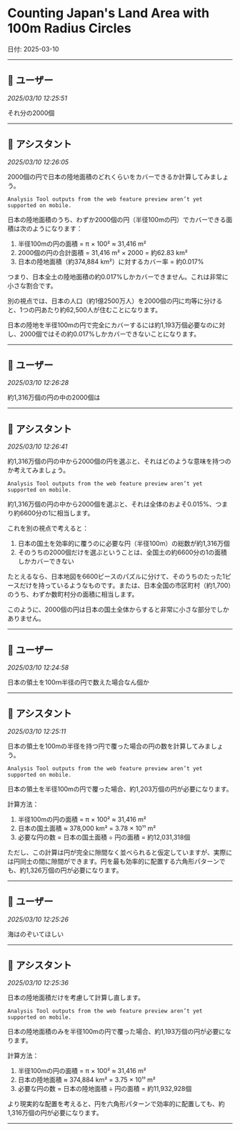 # Counting Japan's Land Area with 100m Radius Circles

日付: 2025-03-10

---

## 👤 ユーザー
*2025/03/10 12:25:51*

それ分の2000個

---

## 🤖 アシスタント
*2025/03/10 12:26:05*

2000個の円で日本の陸地面積のどれくらいをカバーできるか計算してみましょう。
```
Analysis Tool outputs from the web feature preview aren’t yet supported on mobile.
```



日本の陸地面積のうち、わずか2000個の円（半径100mの円）でカバーできる面積は次のようになります：

1. 半径100mの円の面積 = π × 100² ≈ 31,416 m²
2. 2000個の円の合計面積 = 31,416 m² × 2000 = 約62.83 km²
3. 日本の陸地面積（約374,884 km²）に対するカバー率 = 約0.017%

つまり、日本全土の陸地面積の約0.017%しかカバーできません。これは非常に小さな割合です。

別の視点では、日本の人口（約1億2500万人）を2000個の円に均等に分けると、1つの円あたり約62,500人が住むことになります。

日本の陸地を半径100mの円で完全にカバーするには約1,193万個必要なのに対し、2000個ではその約0.017%しかカバーできないことになります。

---

## 👤 ユーザー
*2025/03/10 12:26:28*

約1,316万個の円の中の2000個は

---

## 🤖 アシスタント
*2025/03/10 12:26:41*

約1,316万個の円の中から2000個の円を選ぶと、それはどのような意味を持つのか考えてみましょう。
```
Analysis Tool outputs from the web feature preview aren’t yet supported on mobile.
```



約1,316万個の円の中から2000個を選ぶと、それは全体のおよそ0.015%、つまり約6600分の1に相当します。

これを別の視点で考えると：

1. 日本の国土を効率的に覆うのに必要な円（半径100m）の総数が約1,316万個
2. そのうちの2000個だけを選ぶということは、全国土の約6600分の1の面積しかカバーできない

たとえるなら、日本地図を6600ピースのパズルに分けて、そのうちのたった1ピースだけを持っているようなものです。または、日本全国の市区町村（約1,700）のうち、わずか数町村分の面積に相当します。

このように、2000個の円は日本の国土全体からすると非常に小さな部分でしかありません。

---

## 👤 ユーザー
*2025/03/10 12:24:58*

日本の領土を100ｍ半径の円で数えた場合なん個か

---

## 🤖 アシスタント
*2025/03/10 12:25:11*

日本の領土を100mの半径を持つ円で覆った場合の円の数を計算してみましょう。
```
Analysis Tool outputs from the web feature preview aren’t yet supported on mobile.
```



日本の領土を半径100mの円で覆った場合、約1,203万個の円が必要になります。

計算方法：
1. 半径100mの円の面積 = π × 100² ≈ 31,416 m²
2. 日本の国土面積 ≈ 378,000 km² = 3.78 × 10¹¹ m²
3. 必要な円の数 = 日本の国土面積 ÷ 円の面積 = 約12,031,318個

ただし、この計算は円が完全に隙間なく並べられると仮定していますが、実際には円同士の間に隙間ができます。円を最も効率的に配置する六角形パターンでも、約1,326万個の円が必要になります。

---

## 👤 ユーザー
*2025/03/10 12:25:26*

海はのぞいてほしい

---

## 🤖 アシスタント
*2025/03/10 12:25:36*

日本の陸地面積だけを考慮して計算し直します。
```
Analysis Tool outputs from the web feature preview aren’t yet supported on mobile.
```



日本の陸地面積のみを半径100mの円で覆った場合、約1,193万個の円が必要になります。

計算方法：
1. 半径100mの円の面積 = π × 100² ≈ 31,416 m²
2. 日本の陸地面積 ≈ 374,884 km² = 3.75 × 10¹¹ m²
3. 必要な円の数 = 日本の陸地面積 ÷ 円の面積 = 約11,932,928個

より現実的な配置を考えると、円を六角形パターンで効率的に配置しても、約1,316万個の円が必要になります。

---
